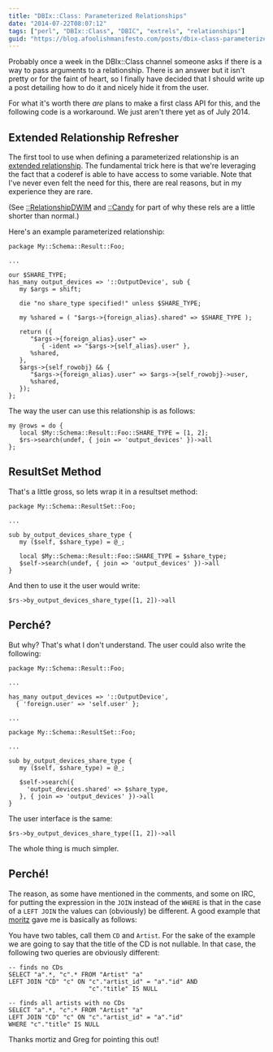 ```yaml
---
title: "DBIx::Class: Parameterized Relationships"
date: "2014-07-22T08:07:12"
tags: ["perl", "DBIx::Class", "DBIC", "extrels", "relationships"]
guid: "https://blog.afoolishmanifesto.com/posts/dbix-class-parameterized-relationships"
---
```

Probably once a week in the DBIx::Class channel someone asks if there is a way
to pass arguments to a relationship.  There is an answer but it isn't pretty or
for the faint of heart, so I finally have decided that I should write up a post
detailing how to do it and nicely hide it from the user.

For what it's worth there *are* plans to make a first class API for this, and
the following code is a workaround.  We just aren't there yet as of July 2014.

## Extended Relationship Refresher

The first tool to use when defining
a parameterized relationship is an [extended
relationship](https://blog.afoolishmanifesto.com/posts/dbix-class-extended-relationships/).
The fundamental trick here is that we're leveraging the fact that a coderef is
able to have access to some variable.  Note that I've never even felt the need
for this, there are real reasons, but in my experience they are rare.

(See
[::RelationshipDWIM](https://blog.afoolishmanifesto.com/posts/dbix-class-helper-row-relationshipdwim-awesome/)
and
[::Candy](https://blog.afoolishmanifesto.com/posts/announcing-dbix-class-candy/)
for part of why these rels are a little shorter than normal.)

Here's an example parameterized relationship:

    package My::Schema::Result::Foo;

    ...

    our $SHARE_TYPE;
    has_many output_devices => '::OutputDevice', sub {
       my $args = shift;
       
       die "no share_type specified!" unless $SHARE_TYPE;

       my %shared = ( "$args->{foreign_alias}.shared" => $SHARE_TYPE );
       
       return ({
          "$args->{foreign_alias}.user" =>
             { -ident => "$args->{self_alias}.user" },
          %shared,
       },
       $args->{self_rowobj} && {
          "$args->{foreign_alias}.user" => $args->{self_rowobj}->user,
          %shared,
       });
    };

The way the user can use this relationship is as follows:

    my @rows = do {
       local $My::Schema::Result::Foo::SHARE_TYPE = [1, 2];
       $rs->search(undef, { join => 'output_devices' })->all
    };

## ResultSet Method

That's a little gross, so lets wrap it in a resultset method:

    package My::Schema::ResultSet::Foo;

    ...

    sub by_output_devices_share_type {
       my ($self, $share_type) = @_;

       local $My::Schema::Result::Foo::SHARE_TYPE = $share_type;
       $self->search(undef, { join => 'output_devices' })->all
    }

And then to use it the user would write:

    $rs->by_output_devices_share_type([1, 2])->all

## Perché?

But why?  That's what I don't understand.  The user could also write the
following:

    package My::Schema::Result::Foo;
    
    ...
    
    has_many output_devices => '::OutputDevice',
      { 'foreign.user' => 'self.user' };
    
    ...
    
    package My::Schema::ResultSet::Foo;
    
    ...
    
    sub by_output_devices_share_type {
       my ($self, $share_type) = @_;

       $self->search({
         'output_devices.shared' => $share_type,
       }, { join => 'output_devices' })->all
    }

The user interface is the same:

    $rs->by_output_devices_share_type([1, 2])->all

The whole thing is much simpler.

## Perché!

The reason, as some have mentioned in the comments, and some on IRC, for putting
the expression in the `JOIN` instead of the `WHERE` is that in the case of a
`LEFT JOIN` the values can (obviously) be different.  A good example that
[moritz](http://perlgeek.de/blog-en/) gave me is basically as follows:

You have two tables, call them `CD` and `Artist`.  For the sake of the example
we are going to say that the title of the CD is not nullable.  In that case, the
following two queries are obviously different:

    -- finds no CDs
    SELECT "a".*, "c".* FROM "Artist" "a"
    LEFT JOIN "CD" "c" ON "c"."artist_id" = "a"."id" AND
                          "c"."title" IS NULL

    -- finds all artists with no CDs
    SELECT "a".*, "c".* FROM "Artist" "a"
    LEFT JOIN "CD" "c" ON "c"."artist_id" = "a"."id"
    WHERE "c"."title" IS NULL

Thanks mortiz and Greg for pointing this out!

